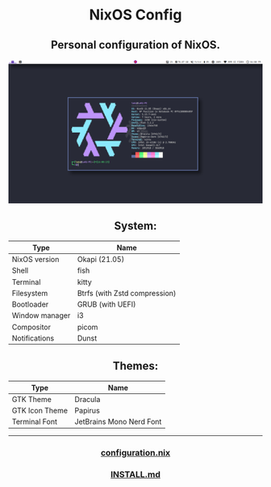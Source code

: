 <div align="center">
  
# NixOS Config
## Personal configuration of NixOS.
![Screenshot](screenshot1.png)

## System:
| Type           | Name                          |
| -------------  | ----------------------------- |
| NixOS version  | Okapi (21.05)                 |
| Shell          | fish                          |
| Terminal       | kitty                         |
| Filesystem     | Btrfs (with Zstd compression) |
| Bootloader     | GRUB (with UEFI)              |
| Window manager | i3                            |
| Compositor     | picom                         |
| Notifications  | Dunst                         |

## Themes:
| Type           | Name                          |
| -------------  | ----------------------------- |
| GTK Theme      | Dracula                       |
| GTK Icon Theme | Papirus                       |
| Terminal Font  | JetBrains Mono Nerd Font      |
---
### [configuration.nix](Nix/configuration.nix)
### [INSTALL.md](INSTALL.md)

</div>
